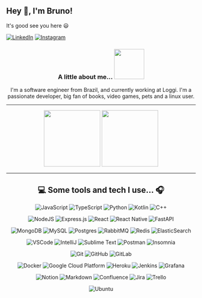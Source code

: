 ## Hey :wave:, I'm Bruno!
It's good see you here :smiley:

[![LinkedIn](https://img.shields.io/badge/linkedin-%230077B5.svg?style=for-the-badge&logo=linkedin&logoColor=white)](https://www.linkedin.com/in/bruno-andreo-2417b412a/)
[![Instagram](https://img.shields.io/badge/Instagram-%23E4405F.svg?style=for-the-badge&logo=Instagram&logoColor=white)](https://www.instagram.com/bruno_andreo/)

<div align="center">

  ### A little about me... <img src="https://media.giphy.com/media/5eLDrEaRGHegx2FeF2/giphy.gif" width="80"> 
  I'm a software engineer from Brazil, and currently working at Loggi. I'm a passionate developer, big fan of books, video games, pets and a linux user.


  ---
  
  
  <img height="150em" src="https://github-readme-stats.vercel.app/api/top-langs/?username=bruandreo&hide=html&layout=compact&theme=tokyonight&hide_border=true" />  
  <img height="150em" src="https://github-readme-stats.vercel.app/api?username=bruandreo&show_icons=true&theme=tokyonight&hide_border=true" />  
  
  
  ---
  
  
  ## :computer: Some tools and tech I use... :headphones:

  ![JavaScript](https://img.shields.io/badge/javascript-%23323330.svg?style=for-the-badge&logo=javascript&logoColor=%23F7DF1E)
  ![TypeScript](https://img.shields.io/badge/TypeScript-007ACC?style=for-the-badge&logo=typescript&logoColor=white)
  ![Python](https://img.shields.io/badge/python-3670A0?style=for-the-badge&logo=python&logoColor=ffdd54) 
  ![Kotlin](https://img.shields.io/badge/Kotlin-0095D5?&style=for-the-badge&logo=kotlin&logoColor=white) 
  ![C++](https://img.shields.io/badge/C%2B%2B-00599C?style=for-the-badge&logo=c%2B%2B&logoColor=white) 

  ![NodeJS](https://img.shields.io/badge/node.js-6DA55F?style=for-the-badge&logo=node.js&logoColor=white) 
  ![Express.js](https://img.shields.io/badge/express.js-%23404d59.svg?style=for-the-badge&logo=express&logoColor=%2361DAFB)
  ![React](https://img.shields.io/badge/react-%2320232a.svg?style=for-the-badge&logo=react&logoColor=%2361DAFB)
  ![React Native](https://img.shields.io/badge/react_native-%2320232a.svg?style=for-the-badge&logo=react&logoColor=%2361DAFB)
  ![FastAPI](https://img.shields.io/badge/FastAPI-005571?style=for-the-badge&logo=fastapi)

  ![MongoDB](https://img.shields.io/badge/MongoDB-%234ea94b.svg?style=for-the-badge&logo=mongodb&logoColor=white)
  ![MySQL](https://img.shields.io/badge/mysql-%2300f.svg?style=for-the-badge&logo=mysql&logoColor=white)
  ![Postgres](https://img.shields.io/badge/postgres-%23316192.svg?style=for-the-badge&logo=postgresql&logoColor=white) 
  ![RabbitMQ](https://img.shields.io/badge/rabbitmq-%23FF6600.svg?&style=for-the-badge&logo=rabbitmq&logoColor=white) 
  ![Redis](https://img.shields.io/badge/redis-%23DD0031.svg?&style=for-the-badge&logo=redis&logoColor=white)
  ![ElasticSearch](https://img.shields.io/badge/-ElasticSearch-005571?style=for-the-badge&logo=elasticsearch)

  ![VSCode](https://img.shields.io/badge/Visual_Studio_Code-0078D4?style=for-the-badge&logo=visual%20studio%20code&logoColor=white) 
  ![IntelliJ](https://img.shields.io/badge/IntelliJ_IDEA-000000.svg?style=for-the-badge&logo=intellij-idea&logoColor=white)
  ![Sublime Text](https://img.shields.io/badge/sublime_text-%23575757.svg?style=for-the-badge&logo=sublime-text&logoColor=important)
  ![Postman](https://img.shields.io/badge/Postman-FF6C37?style=for-the-badge&logo=postman&logoColor=white) 
  ![Insomnia](https://img.shields.io/badge/Insomnia-black?style=for-the-badge&logo=insomnia&logoColor=5849BE)

  ![Git](https://img.shields.io/badge/GIT-E44C30?style=for-the-badge&logo=git&logoColor=white)
  ![GitHub](https://img.shields.io/badge/GitHub-100000?style=for-the-badge&logo=github&logoColor=white)
  ![GitLab](https://img.shields.io/badge/GitLab-330F63?style=for-the-badge&logo=gitlab&logoColor=white) 

  ![Docker](https://img.shields.io/badge/docker-%230db7ed.svg?style=for-the-badge&logo=docker&logoColor=white) 
  ![Google Cloud Platform](https://img.shields.io/badge/Google_Cloud-4285F4?style=for-the-badge&logo=google-cloud&logoColor=white)
  ![Heroku](https://img.shields.io/badge/Heroku-430098?style=for-the-badge&logo=heroku&logoColor=white)
  ![Jenkins](https://img.shields.io/badge/jenkins-%232C5263.svg?style=for-the-badge&logo=jenkins&logoColor=white)
  ![Grafana](https://img.shields.io/badge/grafana-%23F46800.svg?style=for-the-badge&logo=grafana&logoColor=white)

  ![Notion](https://img.shields.io/badge/Notion-%23000000.svg?style=for-the-badge&logo=notion&logoColor=white) 
  ![Markdown](https://img.shields.io/badge/markdown-%23000000.svg?style=for-the-badge&logo=markdown&logoColor=white)
  ![Confluence](https://img.shields.io/badge/confluence-%23172BF4.svg?style=for-the-badge&logo=confluence&logoColor=white) 
  ![Jira](https://img.shields.io/badge/jira-%230A0FFF.svg?style=for-the-badge&logo=jira&logoColor=white) 
  ![Trello](https://img.shields.io/badge/Trello-%23026AA7.svg?style=for-the-badge&logo=Trello&logoColor=white)  

  ![Ubuntu](https://img.shields.io/badge/Ubuntu-E95420?style=for-the-badge&logo=ubuntu&logoColor=white)
</div>
